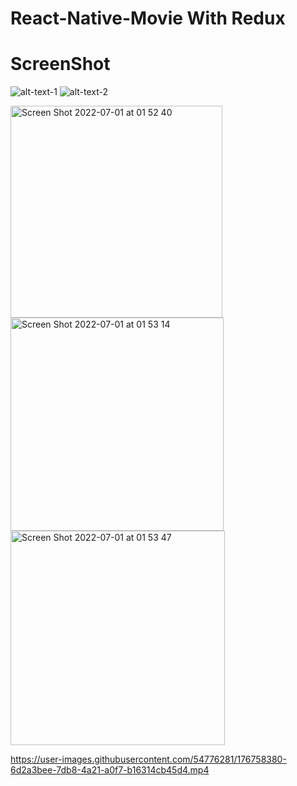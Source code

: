 # React-Native-Movie With Redux

# ScreenShot

![alt-text-1](<img width="339" alt="Screen Shot 2022-07-01 at 01 52 40" src="https://user-images.githubusercontent.com/54776281/176756446-cf4fb3fd-df07-4019-b40f-357800d48fdf.png"> "title-1") ![alt-text-2](<img width="341" alt="Screen Shot 2022-07-01 at 01 53 14" src="https://user-images.githubusercontent.com/54776281/176756458-84ead60f-3ac5-4295-8269-40d1139a2019.png"> "title-2")

<img width="339" alt="Screen Shot 2022-07-01 at 01 52 40" src="https://user-images.githubusercontent.com/54776281/176756446-cf4fb3fd-df07-4019-b40f-357800d48fdf.png">

<img width="341" alt="Screen Shot 2022-07-01 at 01 53 14" src="https://user-images.githubusercontent.com/54776281/176756458-84ead60f-3ac5-4295-8269-40d1139a2019.png">

<img width="343" alt="Screen Shot 2022-07-01 at 01 53 47" src="https://user-images.githubusercontent.com/54776281/176756480-cb31830a-cb70-48df-bf13-7f3fb3647ac9.png">

https://user-images.githubusercontent.com/54776281/176758380-6d2a3bee-7db8-4a21-a0f7-b16314cb45d4.mp4
